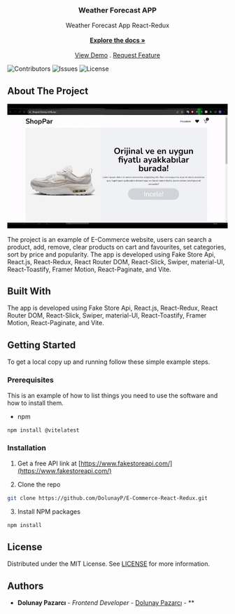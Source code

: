 <br/>
<p align="center">
  <h3 align="center">Weather Forecast APP</h3>

  <p align="center">
    Weather Forecast App React-Redux
    <br/>
    <br/>
    <a href="https://github.com/DolunayP/E-Commerce-React-Redux"><strong>Explore the docs »</strong></a>
    <br/>
    <br/>
    <a href="https://shoppardolunay.netlify.app">View Demo</a>
    .
    <a href="https://github.com/DolunayP/E-Commerce-React-Redux/issues">Request Feature</a>
  </p>
</p>

![Contributors](https://img.shields.io/github/contributors/DolunayP/E-Commerce-React-Redux?color=dark-green) ![Issues](https://img.shields.io/github/issues/DolunayP/E-Commerce-React-Redux) ![License](https://img.shields.io/github/license/DolunayP/E-Commerce-React-Redux) 

## About The Project

![Screen Shot](https://raw.githubusercontent.com/DolunayP/E-Commerce-React-Redux/50f6f4416b1d5ba46641a4b3cfebad3618837c5e/src/assets/ecommerce.gif)

The project is an example of E-Commerce website, users can search a product, add, remove, clear products on cart and favourites, set categories, sort by price and popularity. 
The app is developed using Fake Store Api, React.js, React-Redux, React Router DOM, React-Slick, Swiper, material-UI, React-Toastify, Framer Motion, React-Paginate,  and Vite.

## Built With

The app is developed using Fake Store Api, React.js, React-Redux, React Router DOM, React-Slick, Swiper, material-UI, React-Toastify, Framer Motion, React-Paginate,  and Vite.

## Getting Started

To get a local copy up and running follow these simple example steps.

### Prerequisites

This is an example of how to list things you need to use the software and how to install them.

* npm

```sh
npm install @vitelatest
```

### Installation

1. Get a free API link at [https://www.fakestoreapi.com/](https://www.fakestoreapi.com/)

2. Clone the repo

```sh
git clone https://github.com/DolunayP/E-Commerce-React-Redux.git
```

3. Install NPM packages

```sh
npm install
```

## License

Distributed under the MIT License. See [LICENSE](https://github.com/DolunayP/E-Commerce-React-Redux/blob/main/LICENSE.md) for more information.

## Authors

* **Dolunay Pazarcı** - *Frontend Developer* - [Dolunay Pazarcı](https://github.com/DolunayP) - **

